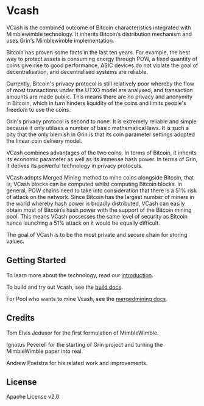 
# Vcash

VCash is the combined outcome of Bitcoin characteristics integrated with Mimblewimble technology. It inherits Bitcoin’s distribution mechanism and uses Grin's Mimblewimble implementation.

Bitcoin has proven some facts in the last ten years. For example, the best way to protect assets is consuming energy through POW, a fixed quantity of coins give rise to good performance, ASIC devices do not violate the goal of decentralisation, and decentralised systems are reliable.

Currently, Bitcoin's privacy protocol is still relatively poor whereby the flow of most transactions under the UTXO model are analysed, and transaction amounts are made public. This means there are no privacy and anonymity in Bitcoin, which in turn hinders liquidity of the coins and limits people's freedom to use the coins.

Grin's privacy protocol is second to none. It is extremely reliable and simple because it only utilises a number of basic mathematical laws. It is such a pity that the only blemish in Grin is that its coin parameter settings adopted the linear coin delivery model.

VCash combines advantages of the two coins. In terms of Bitcoin, it inherits its economic parameter as well as its immense hash power. In terms of Grin, it derives its powerful technology in privacy protocols.

VCash adopts Merged Mining method to mine coins alongside Bitcoin, that is, VCash blocks can be computed whilst computing Bitcoin blocks. In general, POW chains need to take into consideration that there is a 51% risk of attack on the network. Since Bitcoin has the largest number of miners in the world whereby hash power is broadly distributed, VCash can easily obtain most of Bitcoin’s hash power with the support of the Bitcoin mining pool. This means VCash possesses the same level of security as Bitcoin hence launching a 51% attack on it would be equally difficult.

The goal of VCash is to be the most private and secure chain for storing values.

## Getting Started

To learn more about the technology, read our [introduction](doc/intro.md).

To build and try out Vcash, see the [build docs](doc/build.md).

For Pool who wants to mine Vcash, see the [mergedmining docs](doc/pool_merge_mining.md).

## Credits

Tom Elvis Jedusor for the first formulation of MimbleWimble.

Ignotus Peverell for the starting of Grin project and turning the MimbleWimble paper into real.

Andrew Poelstra for his related work and improvements.

## License

Apache License v2.0.
